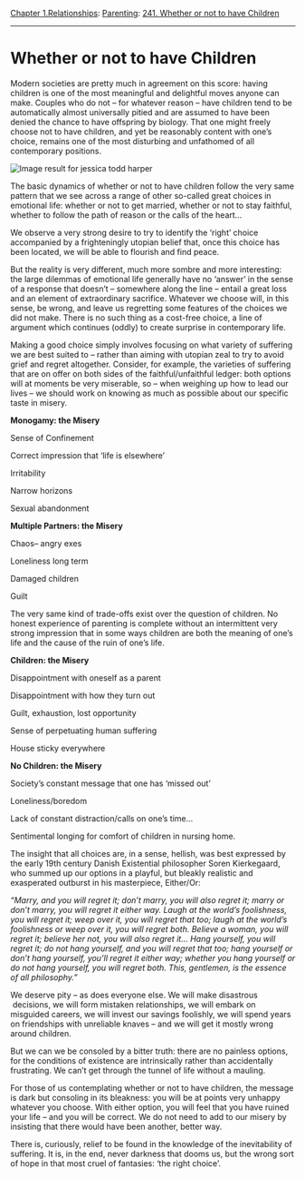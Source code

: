 [Chapter 1.Relationships](https://www.theschooloflife.com/thebookoflife/category/relationships/): [Parenting](https://www.theschooloflife.com/thebookoflife/category/relationships/parenting/): [241. Whether or not to have Children](https://www.theschooloflife.com/thebookoflife/whether-or-not-to-have-children/)

* * *

# Whether or not to have Children

Modern societies are pretty much in agreement on this score: having children is one of the most meaningful and delightful moves anyone can make. Couples who do not – for whatever reason – have children tend to be automatically almost universally pitied and are assumed to have been denied the chance to have offspring by biology. That one might freely choose not to have children, and yet be reasonably content with one’s choice, remains one of the most disturbing and unfathomed of all contemporary positions.

![Image result for jessica todd harper](https://static1.squarespace.com/static/5a54e8fe1f318d2d668da464/5a56220dc8302598d19a772b/5a56436524a69418868b4932/1515602795293/JessicaTodd_HARPER_SelfPortaitWithNicholas%28piano%29.jpg)

The basic dynamics of whether or not to have children follow the very same pattern that we see across a range of other so-called great choices in emotional life: whether or not to get married, whether or not to stay faithful, whether to follow the path of reason or the calls of the heart…

We observe a very strong desire to try to identify the ‘right’ choice accompanied by a frighteningly utopian belief that, once this choice has been located, we will be able to flourish and find peace.

But the reality is very different, much more sombre and more interesting: the large dilemmas of emotional life generally have no ‘answer’ in the sense of a response that doesn’t – somewhere along the line – entail a great loss and an element of extraordinary sacrifice. Whatever we choose will, in this sense, be wrong, and leave us regretting some features of the choices we did not make. There is no such thing as a cost-free choice, a line of argument which continues (oddly) to create surprise in contemporary life.

Making a good choice simply involves focusing on what variety of suffering we are best suited to – rather than aiming with utopian zeal to try to avoid grief and regret altogether. Consider, for example, the varieties of suffering that are on offer on both sides of the faithful/unfaithful ledger: both options will at moments be very miserable, so – when weighing up how to lead our lives – we should work on knowing as much as possible about our specific taste in misery.

**Monogamy: the Misery**

Sense of Confinement

Correct impression that ‘life is elsewhere’

Irritability

Narrow horizons

Sexual abandonment

**Multiple Partners: the Misery**

Chaos– angry exes

Loneliness long term

Damaged children

Guilt

The very same kind of trade-offs exist over the question of children. No honest experience of parenting is complete without an intermittent very strong impression that in some ways children are both the meaning of one’s life and the cause of the ruin of one’s life.

**Children: the Misery**

Disappointment with oneself as a parent

Disappointment with how they turn out

Guilt, exhaustion, lost opportunity

Sense of perpetuating human suffering

House sticky everywhere

**No Children: the Misery**

Society’s constant message that one has ‘missed out’

Loneliness/boredom

Lack of constant distraction/calls on one’s time…

Sentimental longing for comfort of children in nursing home.

The insight that all choices are, in a sense, hellish, was best expressed by the early 19th century Danish Existential philosopher Soren Kierkegaard, who summed up our options in a playful, but bleakly realistic and exasperated outburst in his masterpiece, Either/Or:

_“Marry, and you will regret it; don’t marry, you will also regret it; marry or don’t marry, you will regret it either way. Laugh at the world’s foolishness, you will regret it; weep over it, you will regret that too; laugh at the world’s foolishness or weep over it, you will regret both. Believe a woman, you will regret it; believe her not, you will also regret it… Hang yourself, you will regret it; do not hang yourself, and you will regret that too; hang yourself or don’t hang yourself, you’ll regret it either way; whether you hang yourself or do not hang yourself, you will regret both. This, gentlemen, is the essence of all philosophy.”_

We deserve pity – as does everyone else. We will make disastrous &nbsp;decisions, we will form mistaken relationships, we will embark on misguided careers, we will invest our savings foolishly, we will spend years on friendships with unreliable knaves – and we will get it mostly wrong around children.

But we can we be consoled by a bitter truth: there are no painless options, for the conditions of existence are intrinsically rather than accidentally frustrating. We can’t get through the tunnel of life without a mauling.

For those of us contemplating whether or not to have children, the message is dark but consoling in its bleakness: you will be at points very unhappy whatever you choose. With either option, you will feel that you have ruined your life – and you will be correct. We do not need to add to our misery by insisting that there would have been another, better way.

There is, curiously, relief to be found in the knowledge of the inevitability of suffering. It is, in the end, never darkness that dooms us, but the wrong sort of hope in that most cruel of fantasies: ‘the right choice’.
